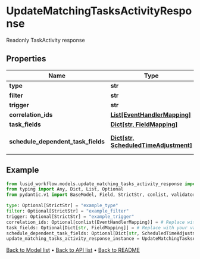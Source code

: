 # UpdateMatchingTasksActivityResponse

Readonly TaskActivity response
## Properties
Name | Type | Description | Notes
------------ | ------------- | ------------- | -------------
**type** | **str** | The type of task activity | [optional] 
**filter** | **str** | The filter that matches on existing tasks | [optional] 
**trigger** | **str** | Trigger to supply to all tasks that have been matched | [optional] 
**correlation_ids** | [**List[EventHandlerMapping]**](EventHandlerMapping.md) | The event to correlation ID mappings | [optional] 
**task_fields** | [**Dict[str, FieldMapping]**](FieldMapping.md) | The event to task field mappings | [optional] 
**schedule_dependent_task_fields** | [**Dict[str, ScheduledTimeAdjustment]**](ScheduledTimeAdjustment.md) | The Schedule dependent task field mappings. Only relevant if a Finbourne.Workflow.WebApi.Common.Dto.Json.EventHandlers.ScheduleMatchingPattern is specified | [optional] 
## Example

```python
from lusid_workflow.models.update_matching_tasks_activity_response import UpdateMatchingTasksActivityResponse
from typing import Any, Dict, List, Optional
from pydantic.v1 import BaseModel, Field, StrictStr, conlist, validator

type: Optional[StrictStr] = "example_type"
filter: Optional[StrictStr] = "example_filter"
trigger: Optional[StrictStr] = "example_trigger"
correlation_ids: Optional[conlist(EventHandlerMapping)] = # Replace with your value
task_fields: Optional[Dict[str, FieldMapping]] = # Replace with your value
schedule_dependent_task_fields: Optional[Dict[str, ScheduledTimeAdjustment]] = # Replace with your value
update_matching_tasks_activity_response_instance = UpdateMatchingTasksActivityResponse(type=type, filter=filter, trigger=trigger, correlation_ids=correlation_ids, task_fields=task_fields, schedule_dependent_task_fields=schedule_dependent_task_fields)

```

[Back to Model list](../README.md#documentation-for-models) &#8226; [Back to API list](../README.md#documentation-for-api-endpoints) &#8226; [Back to README](../README.md)

